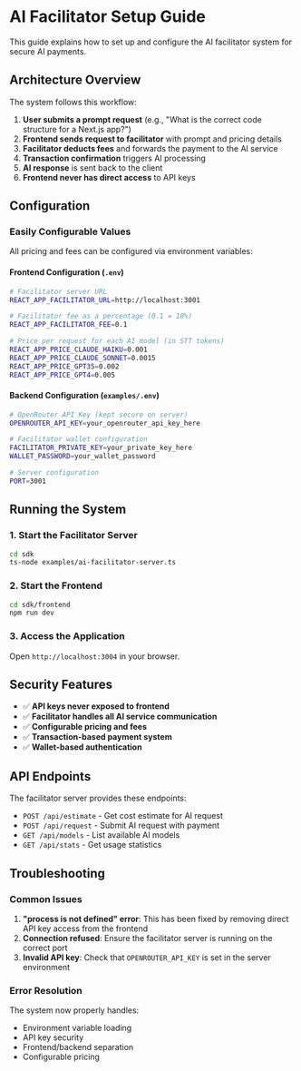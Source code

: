 # AI Facilitator Setup Guide

This guide explains how to set up and configure the AI facilitator system for secure AI payments.

## Architecture Overview

The system follows this workflow:

1. **User submits a prompt request** (e.g., "What is the correct code structure for a Next.js app?")
2. **Frontend sends request to facilitator** with prompt and pricing details
3. **Facilitator deducts fees** and forwards the payment to the AI service
4. **Transaction confirmation** triggers AI processing
5. **AI response** is sent back to the client
6. **Frontend never has direct access** to API keys

## Configuration

### Easily Configurable Values

All pricing and fees can be configured via environment variables:

#### Frontend Configuration (`.env`)

```bash
# Facilitator server URL
REACT_APP_FACILITATOR_URL=http://localhost:3001

# Facilitator fee as a percentage (0.1 = 10%)
REACT_APP_FACILITATOR_FEE=0.1

# Price per request for each AI model (in STT tokens)
REACT_APP_PRICE_CLAUDE_HAIKU=0.001
REACT_APP_PRICE_CLAUDE_SONNET=0.0015
REACT_APP_PRICE_GPT35=0.002
REACT_APP_PRICE_GPT4=0.005
```

#### Backend Configuration (`examples/.env`)

```bash
# OpenRouter API Key (kept secure on server)
OPENROUTER_API_KEY=your_openrouter_api_key_here

# Facilitator wallet configuration
FACILITATOR_PRIVATE_KEY=your_private_key_here
WALLET_PASSWORD=your_wallet_password

# Server configuration
PORT=3001
```

## Running the System

### 1. Start the Facilitator Server

```bash
cd sdk
ts-node examples/ai-facilitator-server.ts
```

### 2. Start the Frontend

```bash
cd sdk/frontend
npm run dev
```

### 3. Access the Application

Open `http://localhost:3004` in your browser.

## Security Features

- ✅ **API keys never exposed to frontend**
- ✅ **Facilitator handles all AI service communication**
- ✅ **Configurable pricing and fees**
- ✅ **Transaction-based payment system**
- ✅ **Wallet-based authentication**

## API Endpoints

The facilitator server provides these endpoints:

- `POST /api/estimate` - Get cost estimate for AI request
- `POST /api/request` - Submit AI request with payment
- `GET /api/models` - List available AI models
- `GET /api/stats` - Get usage statistics

## Troubleshooting

### Common Issues

1. **"process is not defined" error**: This has been fixed by removing direct API key access from the frontend
2. **Connection refused**: Ensure the facilitator server is running on the correct port
3. **Invalid API key**: Check that `OPENROUTER_API_KEY` is set in the server environment

### Error Resolution

The system now properly handles:
- Environment variable loading
- API key security
- Frontend/backend separation
- Configurable pricing